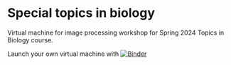 # Special topics in biology

Virtual machine for image processing workshop for Spring 2024 Topics in Biology course.

Launch your own virtual machine with [![Binder](https://mybinder.org/badge_logo.svg)](https://mybinder.org/v2/gh/humberto-ortiz/binder-topicos/HEAD)
